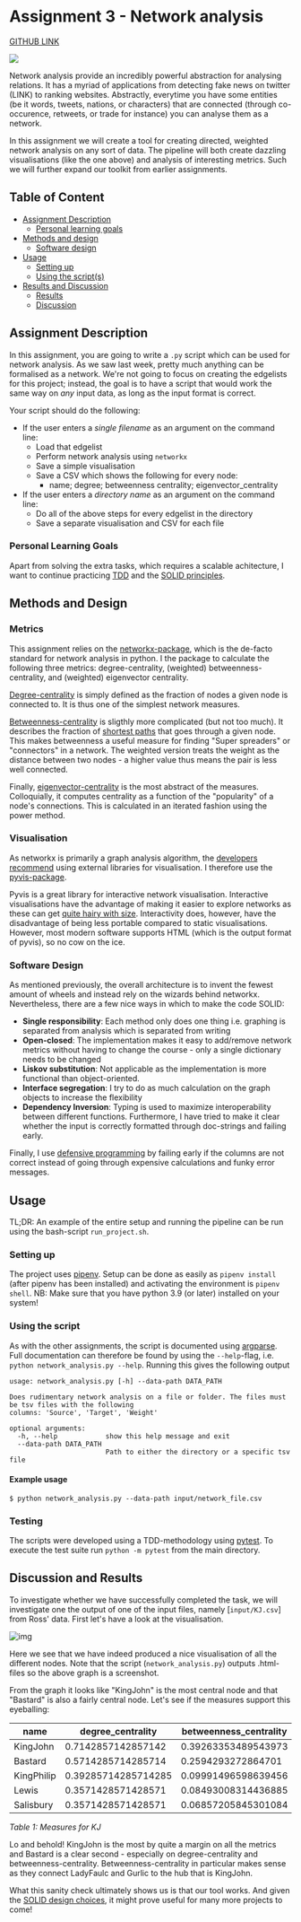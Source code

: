 # Assignment 3 - Network analysis
[GITHUB LINK](https://github.com/Rysias/cds-assignments/tree/main/language-assignments/language-a3)

![](../imgs/a3_network_kj.jpg)

Network analysis provide an incredibly powerful abstraction for analysing relations. It has a myriad of applications from detecting fake news on twitter (LINK) to ranking websites. Abstractly, everytime you have some entities (be it words, tweets, nations, or characters) that are connected (through co-occurence, retweets, or trade for instance) you can analyse them as a network. 

In this assignment we will create a tool for creating directed, weighted network analysis on any sort of data. The pipeline will both create dazzling visualisations (like the one above) and analysis of interesting metrics. Such we will further expand our toolkit from earlier assignments. 

## Table of Content
- [Assignment Description](#assignment-description)
    * [Personal learning goals](#personal-learning-goals)
- [Methods and design](#methods-and-design)
    * [Software design](#software-design)
- [Usage](#usage)
    * [Setting up](#setting-up)
    * [Using the script(s)](#using-the-scripts)
- [Results and Discussion](#results-and-discussion)
    * [Results](#results)
    * [Discussion](#discussion)

## Assignment Description
In this assignment, you are going to write a ```.py``` script which can be used for network analysis. As we saw last week, pretty much anything can be formalised as a network. We're not going to focus on creating the edgelists for this project; instead, the goal is to have a script that would work the same way on _any_ input data, as long as the input format is correct. 

Your script should do the following:

- If the user enters a _single filename_ as an argument on the command line:
  - Load that edgelist
  - Perform network analysis using ```networkx```
  - Save a simple visualisation
  - Save a CSV which shows the following for every node:
    - name; degree; betweenness centrality; eigenvector_centrality
- If the user enters a _directory name_ as an argument on the command line:
  - Do all of the above steps for every edgelist in the directory
  - Save a separate visualisation and CSV for each file


### Personal Learning Goals 
Apart from solving the extra tasks, which requires a scalable achitecture, I want to continue practicing [TDD](https://en.wikipedia.org/wiki/Test-driven_development) and the [SOLID principles](https://www.digitalocean.com/community/conceptual_articles/s-o-l-i-d-the-first-five-principles-of-object-oriented-design). 


## Methods and Design
### Metrics
This assignment relies on the [networkx-package](https://networkx.org/), which is the de-facto standard for network analysis in python. I the package to calculate the following three metrics: degree-centrality, (weighted) betweenness-centrality, and (weighted) eigenvector centrality. 

[Degree-centrality](https://networkx.org/documentation/stable/reference/algorithms/generated/networkx.algorithms.centrality.degree_centrality.html) is simply defined as the fraction of nodes a given node is connected to. It is thus one of the simplest network measures. 

[Betweenness-centrality](https://networkx.org/documentation/stable/reference/algorithms/generated/networkx.algorithms.centrality.betweenness_centrality.html) is sligthly more complicated (but not too much). It describes the fraction of [shortest paths](https://en.wikipedia.org/wiki/Shortest_path_problem) that goes through a given node. This makes betweenness a useful measure for finding "Super spreaders" or "connectors" in a network. The weighted version treats the weight as the distance between two nodes - a higher value thus means the pair is less well connected. 

Finally, [eigenvector-centrality](https://networkx.org/documentation/stable/reference/algorithms/generated/networkx.algorithms.centrality.eigenvector_centrality.html) is the most abstract of the measures. Colloquially, it computes centrality as a function of the "popularity" of a node's connections. This is calculated in an iterated fashion using the power method. 

### Visualisation
As networkx is primarily a graph analysis algorithm, the [developers recommend](https://networkx.org/documentation/stable/reference/drawing.html) using external libraries for visualisation. I therefore use the [pyvis-package](https://pyvis.readthedocs.io/en/latest/). 

Pyvis is a great library for interactive network visualisation. Interactive visualisations have the advantage of making it easier to explore networks as these can get [quite hairy with size](https://www.researchgate.net/profile/Henrique-Arruda/publication/332849164/figure/fig4/AS:759214012133383@1558022134731/Network-visualization-by-considering-ten-opinions.png). Interactivity does, however, have the disadvantage of being less portable compared to static visualisations. However, most modern software supports HTML (which is the output format of pyvis), so no cow on the ice. 

### Software Design
As mentioned previously, the overall architecture is to invent the fewest amount of wheels and instead rely on the wizards behind networkx. Nevertheless, there are a few nice ways in which to make the code SOLID: 

- **Single responsibility**: Each method only does one thing i.e. graphing is separated from analysis which is separated from writing
- **Open-closed**: The implementation makes it easy to add/remove network metrics without having to change the course - only a single dictionary needs to be changed
- **Liskov substitution**: Not applicable as the implementation is more functional than object-oriented. 
- **Interface segregation**: I try to do as much calculation on the graph objects to increase the flexibility
- **Dependency Inversion**: Typing is used to maximize interoperability between different functions. 
Furthermore, I have tried to make it clear whether the input is correctly formatted through doc-strings and failing early. 

Finally, I use [defensive programming](https://en.wikipedia.org/wiki/Defensive_programming) by failing early if the columns are not correct instead of going through expensive calculations and funky error messages. 

## Usage 
TL;DR: An example of the entire setup and running the pipeline can be run using the bash-script `run_project.sh`. 

### Setting up
The project uses [pipenv](https://pipenv-fork.readthedocs.io/en/latest/basics.html). Setup can be done as easily as `pipenv install` (after pipenv has been installed) and activating the environment is `pipenv shell`. NB: Make sure that you have python 3.9 (or later) installed on your system!

### Using the script
As with the other assignments, the script is documented using [argparse](https://docs.python.org/3/library/argparse.html). Full documentation can therefore be found by using the `--help`-flag, i.e. `python network_analysis.py --help`. Running this gives the following output 

```console
usage: network_analysis.py [-h] --data-path DATA_PATH

Does rudimentary network analysis on a file or folder. The files must be tsv files with the following
columns: 'Source', 'Target', 'Weight'

optional arguments:
  -h, --help            show this help message and exit
  --data-path DATA_PATH
                        Path to either the directory or a specific tsv file
``` 

#### **Example usage**

```console
$ python network_analysis.py --data-path input/network_file.csv
```

### Testing
The scripts were developed using a TDD-methodology using [pytest](https://docs.pytest.org/en/7.0.x/). To execute the test suite run `python -m pytest` from the main directory.

## Discussion and Results
To investigate whether we have successfully completed the task, we will investigate one the output of one of the input files, namely [`input/KJ.csv`] from Ross' data. First let's have a look at the visualisation.

![img](../imgs/a3_network_kj.jpg)

Here we see that we have indeed produced a nice visualisation of all the different nodes. Note that the script (`network_analysis.py`) outputs .html-files so the above graph is a screenshot. 

From the graph it looks like "KingJohn" is the most central node and that "Bastard" is also a fairly central node. Let's see if the measures support this eyeballing:  

name|degree_centrality|betweenness_centrality|eigenvector_centrality
-- | -- | -- | --
KingJohn|0.7142857142857142|0.39263353489543973|0.415529124477519
Bastard|0.5714285714285714|0.2594293272864701|0.34941357298082104
KingPhilip|0.39285714285714285|0.09991496598639456|0.2941853584467601
Lewis|0.3571428571428571|0.08493008314436885|0.2829693654619046
Salisbury|0.3571428571428571|0.06857205845301084|0.25415735668860473

*Table 1: Measures for KJ*

Lo and behold! KingJohn is the most by quite a margin on all the metrics and Bastard is a clear second - especially on degree-centrality and betweenness-centrality. Betweenness-centrality in particular makes sense as they connect LadyFaulc and Gurlic to the hub that is KingJohn. 

What this sanity check ultimately shows us is that our tool works. And given the [SOLID design choices](#software-design), it might prove useful for many more projects to come!
